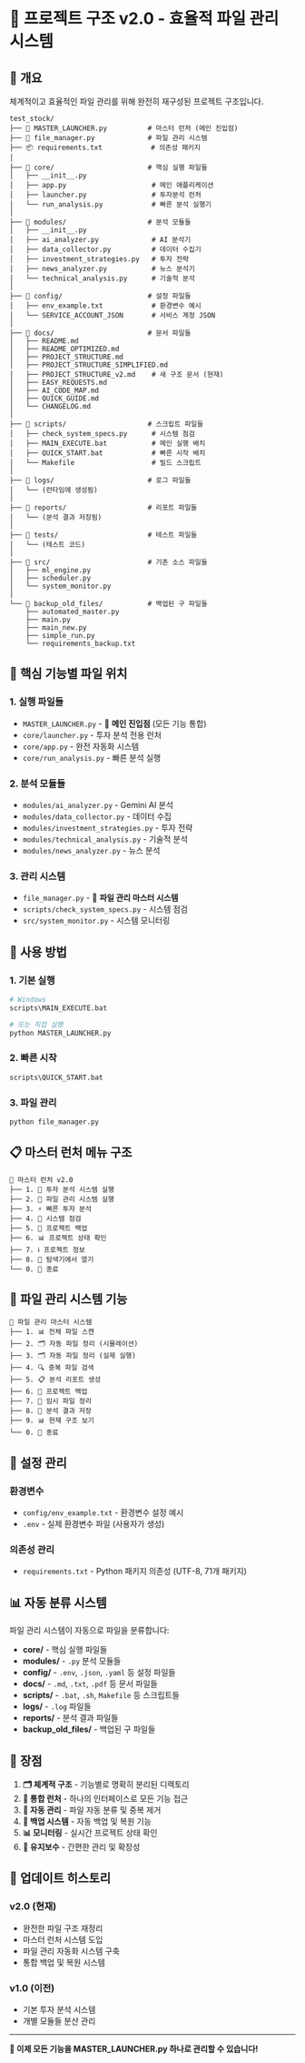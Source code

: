# 📁 프로젝트 구조 v2.0 - 효율적 파일 관리 시스템

## 🎯 **개요**
체계적이고 효율적인 파일 관리를 위해 완전히 재구성된 프로젝트 구조입니다.

```
test_stock/
├── 🚀 MASTER_LAUNCHER.py          # 마스터 런처 (메인 진입점)
├── 📁 file_manager.py             # 파일 관리 시스템
├── 📦 requirements.txt            # 의존성 패키지
│
├── 📁 core/                       # 핵심 실행 파일들
│   ├── __init__.py
│   ├── app.py                     # 메인 애플리케이션
│   ├── launcher.py                # 투자분석 런처
│   └── run_analysis.py            # 빠른 분석 실행기
│
├── 📁 modules/                    # 분석 모듈들  
│   ├── __init__.py
│   ├── ai_analyzer.py             # AI 분석기
│   ├── data_collector.py          # 데이터 수집기
│   ├── investment_strategies.py   # 투자 전략
│   ├── news_analyzer.py           # 뉴스 분석기
│   └── technical_analysis.py      # 기술적 분석
│
├── 📁 config/                     # 설정 파일들
│   ├── env_example.txt            # 환경변수 예시
│   └── SERVICE_ACCOUNT_JSON       # 서비스 계정 JSON
│
├── 📁 docs/                       # 문서 파일들
│   ├── README.md
│   ├── README_OPTIMIZED.md
│   ├── PROJECT_STRUCTURE.md
│   ├── PROJECT_STRUCTURE_SIMPLIFIED.md
│   ├── PROJECT_STRUCTURE_v2.md    # 새 구조 문서 (현재)
│   ├── EASY_REQUESTS.md
│   ├── AI_CODE_MAP.md
│   ├── QUICK_GUIDE.md
│   └── CHANGELOG.md
│
├── 📁 scripts/                    # 스크립트 파일들
│   ├── check_system_specs.py      # 시스템 점검
│   ├── MAIN_EXECUTE.bat           # 메인 실행 배치
│   ├── QUICK_START.bat            # 빠른 시작 배치
│   └── Makefile                   # 빌드 스크립트
│
├── 📁 logs/                       # 로그 파일들
│   └── (런타임에 생성됨)
│
├── 📁 reports/                    # 리포트 파일들
│   └── (분석 결과 저장됨)
│
├── 📁 tests/                      # 테스트 파일들
│   └── (테스트 코드)
│
├── 📁 src/                        # 기존 소스 파일들
│   ├── ml_engine.py
│   ├── scheduler.py
│   └── system_monitor.py
│
└── 📁 backup_old_files/           # 백업된 구 파일들
    ├── automated_master.py
    ├── main.py
    ├── main_new.py
    ├── simple_run.py
    └── requirements_backup.txt
```

## 🎯 **핵심 기능별 파일 위치**

### 1. **실행 파일들**
- `MASTER_LAUNCHER.py` - 🚀 **메인 진입점** (모든 기능 통합)
- `core/launcher.py` - 투자 분석 전용 런처
- `core/app.py` - 완전 자동화 시스템
- `core/run_analysis.py` - 빠른 분석 실행

### 2. **분석 모듈들**
- `modules/ai_analyzer.py` - Gemini AI 분석
- `modules/data_collector.py` - 데이터 수집
- `modules/investment_strategies.py` - 투자 전략
- `modules/technical_analysis.py` - 기술적 분석
- `modules/news_analyzer.py` - 뉴스 분석

### 3. **관리 시스템**
- `file_manager.py` - 📁 **파일 관리 마스터 시스템**
- `scripts/check_system_specs.py` - 시스템 점검
- `src/system_monitor.py` - 시스템 모니터링

## 🚀 **사용 방법**

### 1. **기본 실행**
```bash
# Windows
scripts\MAIN_EXECUTE.bat

# 또는 직접 실행
python MASTER_LAUNCHER.py
```

### 2. **빠른 시작**
```bash
scripts\QUICK_START.bat
```

### 3. **파일 관리**
```bash
python file_manager.py
```

## 📋 **마스터 런처 메뉴 구조**

```
🚀 마스터 런처 v2.0
├── 1. 🎯 투자 분석 시스템 실행
├── 2. 📁 파일 관리 시스템 실행
├── 3. ⚡ 빠른 투자 분석
├── 4. 🔧 시스템 점검
├── 5. 💾 프로젝트 백업
├── 6. 📊 프로젝트 상태 확인
├── 7. ℹ️ 프로젝트 정보
├── 8. 📂 탐색기에서 열기
└── 0. 🚪 종료
```

## 📁 **파일 관리 시스템 기능**

```
📁 파일 관리 마스터 시스템
├── 1. 📊 전체 파일 스캔
├── 2. 🗂️ 자동 파일 정리 (시뮬레이션)
├── 3. 🗂️ 자동 파일 정리 (실제 실행)
├── 4. 🔍 중복 파일 검색
├── 5. 📋 분석 리포트 생성
├── 6. 💾 프로젝트 백업
├── 7. 🧹 임시 파일 정리
├── 8. 💾 분석 결과 저장
├── 9. 📊 현재 구조 보기
└── 0. 🚪 종료
```

## 🔧 **설정 관리**

### **환경변수**
- `config/env_example.txt` - 환경변수 설정 예시
- `.env` - 실제 환경변수 파일 (사용자가 생성)

### **의존성 관리**
- `requirements.txt` - Python 패키지 의존성 (UTF-8, 71개 패키지)

## 📊 **자동 분류 시스템**

파일 관리 시스템이 자동으로 파일을 분류합니다:

- **core/** - 핵심 실행 파일들
- **modules/** - `.py` 분석 모듈들
- **config/** - `.env`, `.json`, `.yaml` 등 설정 파일들
- **docs/** - `.md`, `.txt`, `.pdf` 등 문서 파일들
- **scripts/** - `.bat`, `.sh`, `Makefile` 등 스크립트들
- **logs/** - `.log` 파일들
- **reports/** - 분석 결과 파일들
- **backup_old_files/** - 백업된 구 파일들

## 🎯 **장점**

1. **🗂️ 체계적 구조** - 기능별로 명확히 분리된 디렉토리
2. **🚀 통합 런처** - 하나의 인터페이스로 모든 기능 접근
3. **📁 자동 관리** - 파일 자동 분류 및 중복 제거
4. **💾 백업 시스템** - 자동 백업 및 복원 기능
5. **📊 모니터링** - 실시간 프로젝트 상태 확인
6. **🔧 유지보수** - 간편한 관리 및 확장성

## 📝 **업데이트 히스토리**

### v2.0 (현재)
- 완전한 파일 구조 재정리
- 마스터 런처 시스템 도입
- 파일 관리 자동화 시스템 구축
- 통합 백업 및 복원 시스템

### v1.0 (이전)
- 기본 투자 분석 시스템
- 개별 모듈들 분산 관리

---
**🎯 이제 모든 기능을 MASTER_LAUNCHER.py 하나로 관리할 수 있습니다!**
